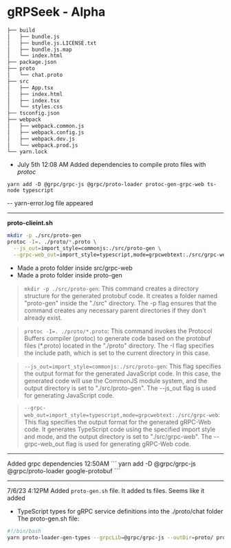 # gRPSeek - Alpha

```bash
├── build
│   ├── bundle.js
│   ├── bundle.js.LICENSE.txt
│   ├── bundle.js.map
│   └── index.html
├── package.json
├── proto
│   └── chat.proto
├── src
│   ├── App.tsx
│   ├── index.html
│   ├── index.tsx
│   └── styles.css
├── tsconfig.json
├── webpack
│   ├── webpack.common.js
│   ├── webpack.config.js
│   ├── webpack.dev.js
│   └── webpack.prod.js
└── yarn.lock
```

- July 5th 12:08 AM
Added dependencies to compile proto files with *protoc*
```
yarn add -D @grpc/grpc-js @grpc/proto-loader protoc-gen-grpc-web ts-node typescript
```
-- yarn-error.log file appeared 

<hr>

**proto-clieint.sh**
```sh
mkdir -p ./src/proto-gen
protoc -I=. ./proto/*.proto \
  --js_out=import_style=commonjs:./src/proto-gen \
  --grpc-web_out=import_style=typescript,mode=grpcwebtext:./src/grpc-web
```
- Made a proto folder inside src/grpc-web 
- Made a proto folder inside proto-gen

>`mkdir -p ./src/proto-gen`: This command creates a directory structure for the generated protobuf code. It creates a folder named "proto-gen" inside the "./src" directory. The -p flag ensures that the command creates any necessary parent directories if they don't already exist.

>`protoc -I=. ./proto/*.proto`: This command invokes the Protocol Buffers compiler (protoc) to generate code based on the protobuf files (*.proto) located in the "./proto" directory. The -I flag specifies the include path, which is set to the current directory in this case.

> `--js_out=import_style=commonjs:./src/proto-gen`: This flag specifies the output format for the generated JavaScript code. In this case, the generated code will use the CommonJS module system, and the output directory is set to "./src/proto-gen". The --js_out flag is used for generating JavaScript code.

> `--grpc-web_out=import_style=typescript,mode=grpcwebtext:./src/grpc-web`: This flag specifies the output format for the generated gRPC-Web code. It generates TypeScript code using the specified import style and mode, and the output directory is set to "./src/grpc-web". The --grpc-web_out flag is used for generating gRPC-Web code.

<hr>
Added grpc dependencies 12:50AM
```
yarn add -D @grpc/grpc-js @grpc/proto-loader google-protobuf
```
<hr>

7/6/23 4:12PM
Added `proto-gen.sh` file. It added ts files. Seems like it added 
- TypeScript types for gRPC service definitions into the ./proto/chat folder 
The proto-gen.sh file:
```sh
#!/bin/bash
yarn proto-loader-gen-types --grpcLib=@grpc/grpc-js --outDir=proto/ proto/*.proto
```
